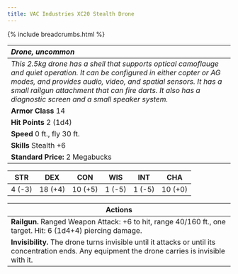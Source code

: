 ```yaml
---
title: VAC Industries XC20 Stealth Drone
---
```

{% include breadcrumbs.html %}

| _Drone, uncommon_ | 
|:-------------|
| _This 2.5kg drone has a shell that supports optical camoflauge and quiet operation. It can be configured in either copter or AG modes, and provides audio, video, and spatial sensors. It has a small railgun attachment that can fire darts. It also has a diagnostic screen and a small speaker system._ | 
| **Armor Class** 14 |
| **Hit Points** 2 (1d4) |
| **Speed** 0 ft., fly 30 ft.|
| **Skills** Stealth +6 |
| **Standard Price:** 2 Megabucks |
<table class="abilities">
  <thead><tr><th>STR</th><th>DEX</th><th>CON</th><th>WIS</th><th>INT</th> <th>CHA</th>
    </tr>
  </thead>
  <tbody>
    <tr>
      <td>4 (-3)</td>
      <td>18 (+4)</td>
      <td>10 (+5)</td>
      <td>1 (-5)</td>
      <td>1 (-5)</td>
      <td>10 (+0)</td>
    </tr>
  </tbody>
</table>

|**Actions** |
|--|
| **Railgun.** Ranged Weapon Attack: +6 to hit, range 40/160 ft., one target. Hit: 6 (1d4+4) piercing damage.|
| **Invisibility.** The drone turns invisible until it attacks or until its concentration ends. Any equipment the drone carries is invisible with it. |